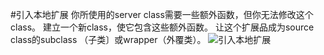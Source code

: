 #引入本地扩展
你所使用的server class需要一些额外函数，但你无法修改这个class。
建立一个新class，使它包含这些额外函数。
让这个扩展品成为source class的subclass （子类〕或wrapper（外覆类）。
![引入本地扩展](https://img.imgdb.cn/item/601a50e03ffa7d37b3dc3255.jpg)
```$xslt

```